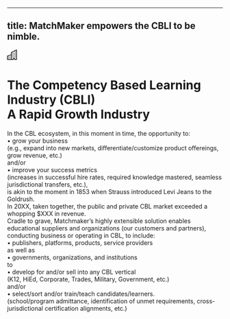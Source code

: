---
title: MatchMaker empowers the CBLI to be nimble.
----
<div class="icon text-primary-light mx-auto mb-4">
    <img width="24" height="24" src="/assets/img/icons/building.svg" />
</div>

# The Competency Based Learning Industry (CBLI) <br/> A Rapid Growth Industry

In the CBL ecosystem, in this moment in time, the opportunity to:<br/>•	grow your business<br/>(e.g., expand into new markets, differentiate/customize product offereings, grow revenue, etc.)<br/>                                                        and/or<br/>•	improve your success metrics<br/>(increases in successful hire rates, required knowledge mastered, seamless jurisdictional transfers, etc.),<br/>is akin to the moment in 1853 when Strauss introduced Levi Jeans to the Goldrush.
<br/>In 20XX, taken together, the public and private CBL market exceeded a whopping $XXX in revenue.<br/>Cradle to grave, Matchmaker’s highly extensible solution enables educational suppliers and organizations (our customers and partners), conducting business or operating in CBL, to include:<br/>•	publishers, platforms, products, service providers<br/>                               as well as<br/>•	governments, organizations, and institutions<br/>to<br/>•	develop for and/or sell into any CBL vertical<br/>(K12, HiEd, Corporate, Trades, Military, Government, etc.)<br/>                                   and/or<br/>•	select/sort and/or train/teach candidates/learners.<br/>(school/program admittance, identification of unmet requirements, cross-jurisdictional certification alignments, etc.)


 


